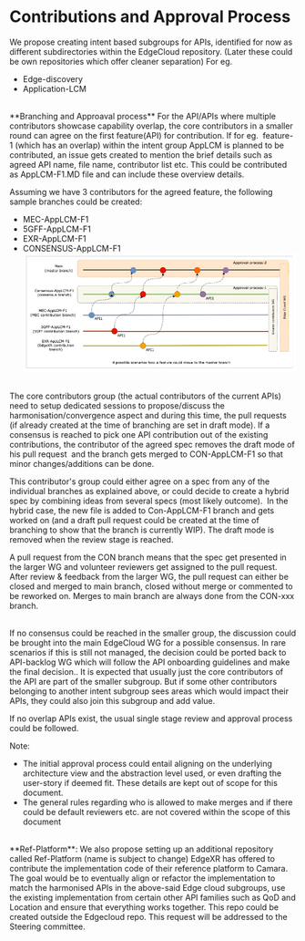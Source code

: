 # Contributions and Approval Process


We propose creating intent based subgroups for APIs, identified for now as different subdirectories within the EdgeCloud repository. (Later these could be own repositories which offer cleaner separation)
For eg.

* Edge-discovery
* Application-LCM

<br>
**Branching and Approaval process**
For the API/APIs where multiple contributors showcase capability overlap, the core contributors in a smaller round can agree on the first feature(API) for contribution. If for eg.  feature-1 (which has an overlap) within the intent group AppLCM is planned to be contributed, an issue gets created to mention the brief details such as agreed API name, file name, contributor list etc. This could be contributed as AppLCM-F1.MD file and can include these overview details.

Assuming we have 3 contributors for the agreed feature, the following sample branches could be created:

* MEC-AppLCM-F1
* 5GFF-AppLCM-F1
* EXR-AppLCM-F1
* CONSENSUS-AppLCM-F1
![image](./images/EdgeCloudWG-Branches-Approvals.png)

<br>
The core contributors group (the actual contributors of the current APIs) need to setup dedicated sessions to propose/discuss the harmonisation/convergence aspect and during this time, the pull requests (if already created at the time of branching are set in draft mode). If a consensus is reached to pick one API contribution out of the existing contributions, the contributor of the agreed spec removes the draft mode of his pull request  and the branch gets merged to CON-AppLCM-F1 so that minor changes/additions can be done.

This contributor's group could either agree on a spec from any of the individual branches as explained above, or could decide to create a hybrid spec by combining ideas from several specs (most likely outcome).  In the hybrid case, the new file is added to Con-AppLCM-F1 branch and gets worked on (and a draft pull request could be created at the time of branching to show that the branch is currently WIP). The draft mode is removed when the review stage is reached.

A pull request from the CON branch means that the spec get presented in the larger WG and volunteer reviewers get assigned to the pull request. After review & feedback from the larger WG, the pull request can either be closed and merged to main branch, closed without merge or commented to be reworked on. Merges to main branch are always done from the CON-xxx branch.

<br>
If no consensus could be reached in the smaller group, the discussion could be brought into the main EdgeCloud WG for a possible consensus. In rare scenarios if this is still not managed, the decision could be ported back to API-backlog WG which will follow the API onboarding guidelines and make the final decision.. It is expected that usually just the core contributors of the API are part of the smaller subgroup. But if some other contributors belonging to another intent subgroup sees areas which would impact their APIs, they could also join this subgroup and add value.

If no overlap APIs exist, the usual single stage review and approval process could be followed.

Note:

* The initial approval process could entail aligning on the underlying architecture view and the abstraction level used, or even drafting the user-story if deemed fit. These details are kept out of scope for this document.
* The general rules regarding who is allowed to make merges and if there could be default reviewers etc. are not covered within the scope of this document

<br>
**Ref-Platform**: We also propose setting up an additional repository called Ref-Platform (name is subject to change)
EdgeXR has offered to contribute the implementation code of their reference platform to Camara. The goal would be to eventually align or refactor the implementation to match the harmonised APIs in the above-said Edge cloud subgroups, use the existing implementation from certain other API families such as QoD and Location and ensure that everything works together. This repo could be created outside the Edgecloud repo. This request will be addressed to the Steering committee.
